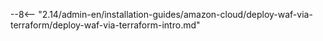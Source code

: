 --8<-- "2.14/admin-en/installation-guides/amazon-cloud/deploy-waf-via-terraform/deploy-waf-via-terraform-intro.md"
